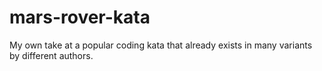 # mars-rover-kata
My own take at a popular coding kata that already exists in many variants by different authors.
